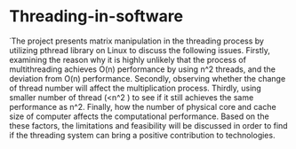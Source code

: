# Threading-in-software
˙The project presents matrix manipulation in the threading process by utilizing pthread library on Linux to discuss the following issues. Firstly, examining the reason why it is highly unlikely that the process of multithreading achieves O(n) performance by using n^2 threads, and the deviation from O(n) performance. Secondly, observing whether the change of thread number will affect the multiplication process. Thirdly, using smaller number of thread (&lt;n^2 ) to see if it still achieves the same performance as n^2. Finally, how the number of physical core and cache size of computer affects the computational performance. Based on the these factors, the limitations and feasibility will be discussed in order to find if the threading system can bring a positive contribution to technologies.

